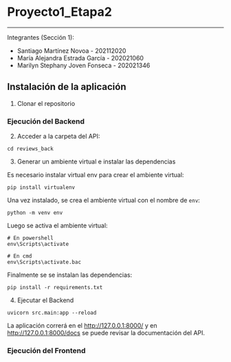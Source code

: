 # Proyecto1_Etapa2
---

Integrantes (Sección 1):
- Santiago Martínez Novoa - 202112020
- María Alejandra Estrada García - 202021060
- Marilyn Stephany Joven Fonseca - 202021346

## Instalación de la aplicación

1. Clonar el repositorio

### Ejecución del Backend

2. Acceder a la carpeta del API:

```
cd reviews_back

```

3. Generar un ambiente virtual e instalar las dependencias


Es necesario instalar virtual env para crear el ambiente virtual:

```
pip install virtualenv

```

Una vez instalado, se crea el ambiente virtual con el nombre de `env`:


```
python -m venv env

```
Luego se activa el ambiente virtual:

```
# En powershell
env\Scripts\activate

# En cmd
env\Scripts\activate.bac

```

Finalmente se se instalan las dependencias:

```
pip install -r requirements.txt

```

4. Ejecutar el Backend

```
uvicorn src.main:app --reload   

```

La aplicación correrá en el http://127.0.0.1:8000/ y en http://127.0.0.1:8000/docs se puede revisar la documentación del API.


### Ejecución del Frontend

